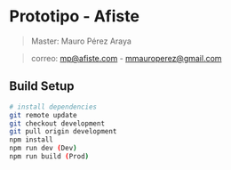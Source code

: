 # Prototipo - Afiste

> Master: Mauro Pérez Araya

> correo: mp@afiste.com - mmauroperez@gmail.com

## Build Setup

``` bash
# install dependencies
git remote update
git checkout development
git pull origin development
npm install
npm run dev (Dev)
npm run build (Prod)
```
